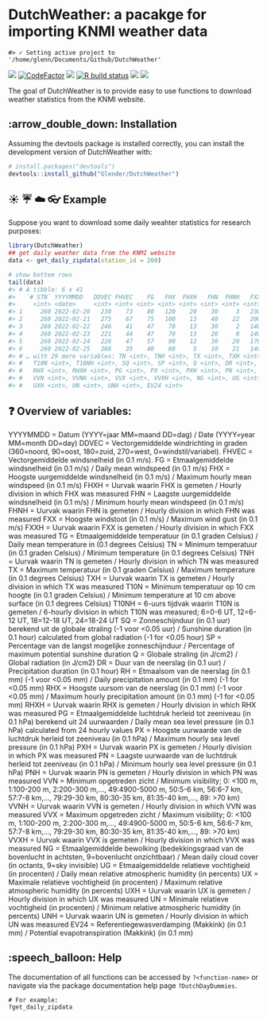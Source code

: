 
<!-- README.md is generated from README.Rmd. Please edit that file -->

# DutchWeather: a pacakge for importing KNMI weather data

    #> ✓ Setting active project to '/home/glenn/Documents/Github/DutchWeather'

[![](https://img.shields.io/badge/devel%20version-0.0.0.9000-purple.svg)](https://github.com/Glender/DutchWeather)
[![CodeFactor](https://www.codefactor.io/repository/github/rossellhayes/ipa/badge)](https://www.codefactor.io/repository/github/rossellhayes/ipa)
[![](https://img.shields.io/badge/lifecycle-maturing-blue.svg)](https://lifecycle.r-lib.org/articles/stages.html#maturing)
[![R build
status](https://github.com/rossellhayes/ipa/workflows/R-CMD-check/badge.svg)](https://github.com/rossellhayes/ipa/actions)
[![](https://codecov.io/gh/rcannood/princurve/branch/master/graph/badge.svg)](https://codecov.io/gh/rcannood/princurve)
[![](https://img.shields.io/github/languages/code-size/Glender/DutchWeather.svg)](https://github.com/Glender/DutchWeather)

The goal of DutchWeather is to provide easy to use functions to download
weather statistics from the KNMI website.

## :arrow\_double\_down: Installation

Assuming the devtools package is installed correctly, you can install
the development version of DutchWeather with:

``` r
# install.packages("devtools")
devtools::install_github("Glender/DutchWeather")
```

## :sunny: :umbrella: :cloud: :eyeglasses: Example

Suppose you want to download some daily weahter statistics for research
purposes:

``` r
library(DutchWeather)
## get daily weather data from the KNMI website
data <- get_daily_zipdata(station_id = 260)

# show bottem rows
tail(data)
#> # A tibble: 6 x 41
#>   `# STN` YYYYMMDD   DDVEC FHVEC    FG   FHX  FHXH   FHN  FHNH   FXX  FXXH    TG
#>     <int> <date>     <int> <int> <int> <int> <int> <int> <int> <int> <int> <int>
#> 1     260 2022-02-20   230    73    80   120    20    30     3   230    20    82
#> 2     260 2022-02-21   275    67    75   100    13    40    22   200     9    65
#> 3     260 2022-02-22   246    41    47    70    13    30     2   140    17    71
#> 4     260 2022-02-23   221    44    47    70    13    20     8   140    15    80
#> 5     260 2022-02-24   226    47    57    90    12    30    20   170    12    62
#> 6     260 2022-02-25   266    35    40    60     5    10    21   140    11    47
#> # … with 29 more variables: TN <int>, TNH <int>, TX <int>, TXH <int>,
#> #   T10N <int>, T10NH <int>, SQ <int>, SP <int>, Q <int>, DR <int>, RH <int>,
#> #   RHX <int>, RHXH <int>, PG <int>, PX <int>, PXH <int>, PN <int>, PNH <int>,
#> #   VVN <int>, VVNH <int>, VVX <int>, VVXH <int>, NG <int>, UG <int>, UX <int>,
#> #   UXH <int>, UN <int>, UNH <int>, EV24 <int>
```

## :question: Overview of variables:

YYYYMMDD = Datum (YYYY=jaar MM=maand DD=dag) / Date (YYYY=year MM=month
DD=day) DDVEC = Vectorgemiddelde windrichting in graden (360=noord,
90=oost, 180=zuid, 270=west, 0=windstil/variabel). FHVEC =
Vectorgemiddelde windsnelheid (in 0.1 m/s). FG = Etmaalgemiddelde
windsnelheid (in 0.1 m/s) / Daily mean windspeed (in 0.1 m/s) FHX =
Hoogste uurgemiddelde windsnelheid (in 0.1 m/s) / Maximum hourly mean
windspeed (in 0.1 m/s) FHXH = Uurvak waarin FHX is gemeten / Hourly
division in which FHX was measured FHN = Laagste uurgemiddelde
windsnelheid (in 0.1 m/s) / Minimum hourly mean windspeed (in 0.1 m/s)
FHNH = Uurvak waarin FHN is gemeten / Hourly division in which FHN was
measured FXX = Hoogste windstoot (in 0.1 m/s) / Maximum wind gust (in
0.1 m/s) FXXH = Uurvak waarin FXX is gemeten / Hourly division in which
FXX was measured TG = Etmaalgemiddelde temperatuur (in 0.1 graden
Celsius) / Daily mean temperature in (0.1 degrees Celsius) TN = Minimum
temperatuur (in 0.1 graden Celsius) / Minimum temperature (in 0.1
degrees Celsius) TNH = Uurvak waarin TN is gemeten / Hourly division in
which TN was measured TX = Maximum temperatuur (in 0.1 graden Celsius) /
Maximum temperature (in 0.1 degrees Celsius) TXH = Uurvak waarin TX is
gemeten / Hourly division in which TX was measured T10N = Minimum
temperatuur op 10 cm hoogte (in 0.1 graden Celsius) / Minimum
temperature at 10 cm above surface (in 0.1 degrees Celsius) T10NH =
6-uurs tijdvak waarin T10N is gemeten / 6-hourly division in which T10N
was measured; 6=0-6 UT, 12=6-12 UT, 18=12-18 UT, 24=18-24 UT SQ =
Zonneschijnduur (in 0.1 uur) berekend uit de globale straling (-1 voor
\<0.05 uur) / Sunshine duration (in 0.1 hour) calculated from global
radiation (-1 for \<0.05 hour) SP = Percentage van de langst mogelijke
zonneschijnduur / Percentage of maximum potential sunshine duration Q =
Globale straling (in J/cm2) / Global radiation (in J/cm2) DR = Duur van
de neerslag (in 0.1 uur) / Precipitation duration (in 0.1 hour) RH =
Etmaalsom van de neerslag (in 0.1 mm) (-1 voor \<0.05 mm) / Daily
precipitation amount (in 0.1 mm) (-1 for \<0.05 mm) RHX = Hoogste uursom
van de neerslag (in 0.1 mm) (-1 voor \<0.05 mm) / Maximum hourly
precipitation amount (in 0.1 mm) (-1 for \<0.05 mm) RHXH = Uurvak waarin
RHX is gemeten / Hourly division in which RHX was measured PG =
Etmaalgemiddelde luchtdruk herleid tot zeeniveau (in 0.1 hPa) berekend
uit 24 uurwaarden / Daily mean sea level pressure (in 0.1 hPa)
calculated from 24 hourly values PX = Hoogste uurwaarde van de luchtdruk
herleid tot zeeniveau (in 0.1 hPa) / Maximum hourly sea level pressure
(in 0.1 hPa) PXH = Uurvak waarin PX is gemeten / Hourly division in
which PX was measured PN = Laagste uurwaarde van de luchtdruk herleid
tot zeeniveau (in 0.1 hPa) / Minimum hourly sea level pressure (in 0.1
hPa) PNH = Uurvak waarin PN is gemeten / Hourly division in which PN was
measured VVN = Minimum opgetreden zicht / Minimum visibility; 0: \<100
m, 1:100-200 m, 2:200-300 m,…, 49:4900-5000 m, 50:5-6 km, 56:6-7 km,
57:7-8 km,…, 79:29-30 km, 80:30-35 km, 81:35-40 km,…, 89: \>70 km) VVNH
= Uurvak waarin VVN is gemeten / Hourly division in which VVN was
measured VVX = Maximum opgetreden zicht / Maximum visibility; 0: \<100
m, 1:100-200 m, 2:200-300 m,…, 49:4900-5000 m, 50:5-6 km, 56:6-7 km,
57:7-8 km,…, 79:29-30 km, 80:30-35 km, 81:35-40 km,…, 89: \>70 km) VVXH
= Uurvak waarin VVX is gemeten / Hourly division in which VVX was
measured NG = Etmaalgemiddelde bewolking (bedekkingsgraad van de
bovenlucht in achtsten, 9=bovenlucht onzichtbaar) / Mean daily cloud
cover (in octants, 9=sky invisible) UG = Etmaalgemiddelde relatieve
vochtigheid (in procenten) / Daily mean relative atmospheric humidity
(in percents) UX = Maximale relatieve vochtigheid (in procenten) /
Maximum relative atmospheric humidity (in percents) UXH = Uurvak waarin
UX is gemeten / Hourly division in which UX was measured UN = Minimale
relatieve vochtigheid (in procenten) / Minimum relative atmospheric
humidity (in percents) UNH = Uurvak waarin UN is gemeten / Hourly
division in which UN was measured EV24 = Referentiegewasverdamping
(Makkink) (in 0.1 mm) / Potential evapotranspiration (Makkink) (in 0.1
mm)

## :speech\_balloon: Help

The documentation of all functions can be accessed by `?<function-name>`
or navigate via the package documentation help page `?DutchDayDummies`.

    # For example:
    ?get_daily_zipdata
